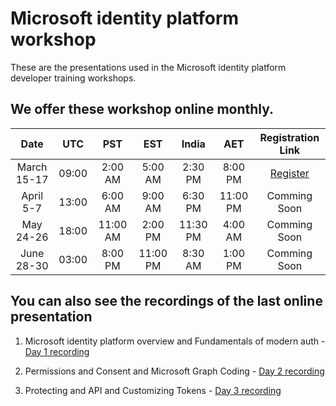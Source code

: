 # Microsoft identity platform workshop

These are the presentations used in the Microsoft identity platform developer training workshops.   

## We offer these workshop online monthly. 

**Date**|**UTC**|**PST**|**EST**|**India**|**AET**|**Registration Link**
:-----:|:-----:|:-----:|:-----:|:-----:|:-----:|:-----:
March 15-17|09:00|2:00 AM|5:00 AM|2:30 PM|8:00 PM|[Register](https://aka.ms/Reg_MIP_3.15) 
April 5-7|13:00|6:00 AM|9:00 AM|6:30 PM|11:00 PM|Comming Soon
May 24-26|18:00|11:00 AM|2:00 PM|11:30 PM|4:00 AM|Comming Soon
June 28-30|03:00|8:00 PM|11:00 PM|8:30 AM|1:00 PM|Comming Soon

## You can also see the recordings of the last online presentation

1. Microsoft identity platform overview and Fundamentals of modern auth - [Day 1 recording](https://www.youtube.com/watch?v=QxX5M7ihDwk)

2. Permissions and Consent and Microsoft Graph Coding  - [Day 2 recording](https://www.youtube.com/watch?v=_irEA0sMxNY) 

3. Protecting and API and Customizing Tokens - [Day 3 recording](https://www.youtube.com/watch?v=SvrINpak0Ms)

